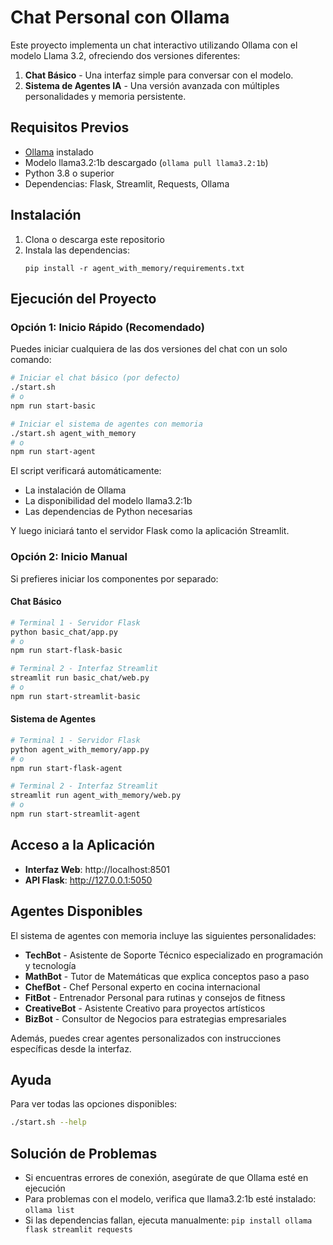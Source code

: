 # Chat Personal con Ollama

Este proyecto implementa un chat interactivo utilizando Ollama con el modelo Llama 3.2, ofreciendo dos versiones diferentes:

1. **Chat Básico** - Una interfaz simple para conversar con el modelo.
2. **Sistema de Agentes IA** - Una versión avanzada con múltiples personalidades y memoria persistente.

## Requisitos Previos

- [Ollama](https://ollama.com) instalado
- Modelo llama3.2:1b descargado (`ollama pull llama3.2:1b`)
- Python 3.8 o superior
- Dependencias: Flask, Streamlit, Requests, Ollama

## Instalación

1. Clona o descarga este repositorio
2. Instala las dependencias:
   ```
   pip install -r agent_with_memory/requirements.txt
   ```

## Ejecución del Proyecto

### Opción 1: Inicio Rápido (Recomendado)

Puedes iniciar cualquiera de las dos versiones del chat con un solo comando:

```bash
# Iniciar el chat básico (por defecto)
./start.sh
# o
npm run start-basic

# Iniciar el sistema de agentes con memoria
./start.sh agent_with_memory
# o
npm run start-agent
```

El script verificará automáticamente:
- La instalación de Ollama
- La disponibilidad del modelo llama3.2:1b
- Las dependencias de Python necesarias

Y luego iniciará tanto el servidor Flask como la aplicación Streamlit.

### Opción 2: Inicio Manual

Si prefieres iniciar los componentes por separado:

#### Chat Básico

```bash
# Terminal 1 - Servidor Flask
python basic_chat/app.py
# o
npm run start-flask-basic

# Terminal 2 - Interfaz Streamlit
streamlit run basic_chat/web.py
# o
npm run start-streamlit-basic
```

#### Sistema de Agentes

```bash
# Terminal 1 - Servidor Flask
python agent_with_memory/app.py
# o
npm run start-flask-agent

# Terminal 2 - Interfaz Streamlit
streamlit run agent_with_memory/web.py
# o
npm run start-streamlit-agent
```

## Acceso a la Aplicación

- **Interfaz Web**: http://localhost:8501
- **API Flask**: http://127.0.0.1:5050

## Agentes Disponibles

El sistema de agentes con memoria incluye las siguientes personalidades:

- **TechBot** - Asistente de Soporte Técnico especializado en programación y tecnología
- **MathBot** - Tutor de Matemáticas que explica conceptos paso a paso
- **ChefBot** - Chef Personal experto en cocina internacional
- **FitBot** - Entrenador Personal para rutinas y consejos de fitness
- **CreativeBot** - Asistente Creativo para proyectos artísticos
- **BizBot** - Consultor de Negocios para estrategias empresariales

Además, puedes crear agentes personalizados con instrucciones específicas desde la interfaz.

## Ayuda

Para ver todas las opciones disponibles:

```bash
./start.sh --help
```

## Solución de Problemas

- Si encuentras errores de conexión, asegúrate de que Ollama esté en ejecución
- Para problemas con el modelo, verifica que llama3.2:1b esté instalado: `ollama list`
- Si las dependencias fallan, ejecuta manualmente: `pip install ollama flask streamlit requests`